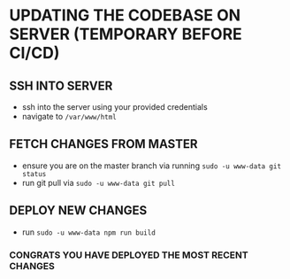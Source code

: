 # UPDATING THE CODEBASE ON SERVER (TEMPORARY BEFORE CI/CD)

## SSH INTO SERVER
- ssh into the server using your provided credentials
- navigate to `/var/www/html`

## FETCH CHANGES FROM MASTER
- ensure you are on the master branch via running `sudo -u www-data git status`
- run git pull via `sudo -u www-data git pull`

## DEPLOY NEW CHANGES
- run `sudo -u www-data npm run build`

### CONGRATS YOU HAVE DEPLOYED THE MOST RECENT CHANGES
